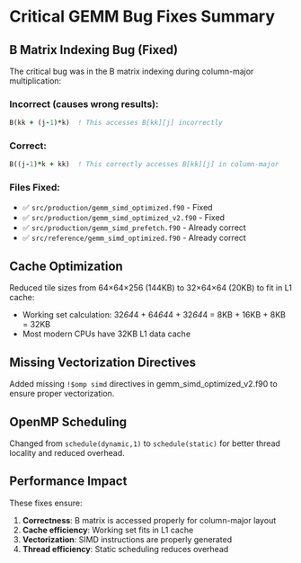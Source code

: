# Critical GEMM Bug Fixes Summary

## B Matrix Indexing Bug (Fixed)

The critical bug was in the B matrix indexing during column-major multiplication:

### Incorrect (causes wrong results):
```fortran
B(kk + (j-1)*k)  ! This accesses B[kk][j] incorrectly
```

### Correct:
```fortran
B((j-1)*k + kk)  ! This correctly accesses B[kk][j] in column-major
```

### Files Fixed:
- ✅ `src/production/gemm_simd_optimized.f90` - Fixed
- ✅ `src/production/gemm_simd_optimized_v2.f90` - Fixed  
- ✅ `src/production/gemm_simd_prefetch.f90` - Already correct
- ✅ `src/reference/gemm_simd_optimized.f90` - Already correct

## Cache Optimization

Reduced tile sizes from 64×64×256 (144KB) to 32×64×64 (20KB) to fit in L1 cache:
- Working set calculation: 32*64*4 + 64*64*4 + 32*64*4 = 8KB + 16KB + 8KB = 32KB
- Most modern CPUs have 32KB L1 data cache

## Missing Vectorization Directives

Added missing `!$omp simd` directives in gemm_simd_optimized_v2.f90 to ensure proper vectorization.

## OpenMP Scheduling

Changed from `schedule(dynamic,1)` to `schedule(static)` for better thread locality and reduced overhead.

## Performance Impact

These fixes ensure:
1. **Correctness**: B matrix is accessed properly for column-major layout
2. **Cache efficiency**: Working set fits in L1 cache
3. **Vectorization**: SIMD instructions are properly generated
4. **Thread efficiency**: Static scheduling reduces overhead
